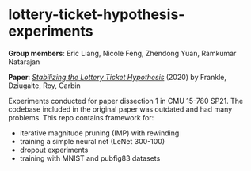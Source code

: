 # lottery-ticket-hypothesis-experiments

**Group members**: Eric Liang, Nicole Feng, Zhendong Yuan, Ramkumar Natarajan

**Paper**: [*Stabilizing the Lottery Ticket Hypothesis*](https://arxiv.org/pdf/1903.01611.pdf) (2020) by Frankle, Dziugaite, Roy, Carbin

Experiments conducted for paper dissection 1 in CMU 15-780 SP21. The codebase included in the original paper was outdated and had many problems. This repo contains framework for:

* iterative magnitude pruning (IMP) with rewinding
* training a simple neural net (LeNet 300-100)
* dropout experiments
* training with MNIST and pubfig83 datasets
